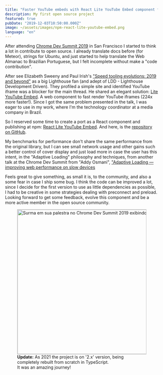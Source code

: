 ```yaml
---
title: "Faster YouTube embeds with React Lite YouTube Embed component for React"
description: My first open source project
featured: true
pubDate: "2019-12-03T10:50:00.000Z"
image: ~/assets/images/npm-react-lite-youtube-embed.png
language: "en"
---
```


After attending [Chrome Dev Summit 2019](https://www.youtube.com/watch?v=F1UP7wRCPH8&list=PLNYkxOF6rcIDA1uGhqy45bqlul0VcvKMr) in San Francisco I started to think a lot in contribute to open source. I already translate docs before (for Meteor), strings for Ubuntu, and just started to help translate the Web Almanac to Brazilian Portuguese, but I felt incomplete without make a "code contribution".

After see Elizabeth Sweeny and Paul Irish's ["Speed tooling evolutions: 2019 and beyond"](https://www.youtube.com/watch?v=iaWLXf1FgI0) as a big Lighthouse fan (and adept of LDD - Lighthouse Development Driven). They profiled a simple site and identified YouTube iframe was a blocker for the main thread. He shared an elegant solution: [Lite YouTube Embed](https://github.com/paulirish/lite-youtube-embed). A web component to fast render YouTube iframes (224x more faster!). Since I got the same problem  presented in the talk, I was eager to use in my work, where I'm the technology coordinator at a media company in Brazil.

So I reserved some time to create a port as a React component and publishing at npm: [React Lite YouTube Embed](https://www.npmjs.com/package/react-lite-youtube-embed). And here, is the [repository on GitHub](https://github.com/ibrahimcesar/react-lite-youtube-embed).

My benchmarks for performance don't share the same performance from the original library, but I can see small network usage and other gains such a better control of cover display and just load more in case the user has this intent, in the "Adaptive Loading" philosophy and techniques, from another talk at the Chrome Dev Summit from "Addy Osmani", ["Adaptive Loading — improving web performance on slow devices](https://www.youtube.com/watch?v=puUPpVrIRkc)

Feels great to give something, as small it is, to the community, and also a some fear in case I ship some bug. I think the code can be improved a lot, since I decide for the first version to use as little dependencies as possible, I had to be creative in some strategies dealing with preconnect and preload. Looking forward to get some feedback, evolve this component and be a more active member in the open source community.

<figure class="extend">
    <a href="https://github.com/ibrahimcesar/react-lite-youtube-embed" target="_blank" alt="React Lite YouTube Embed" title="React Lite YouTube Embed"><img src="{{ 'liteyoutube.png' | media(page) }}" width="752" height="475" alt="Surma em sua palestra no Chrome Dev Summit 2019 exibindo celulares com menores capacidades" style="border: 1px solid #BBB" /></a>
    <figcaption><b>Update:</b> As 2021 the project is on '2.x' version, being completely rebuilt from scratch in TypeScript. <br/>It was an amazing journey!</figcaption>
</figure>
